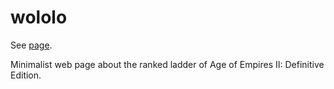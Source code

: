 # wololo

See [page](https://tlgs.github.io/wololo).

Minimalist web page about the ranked ladder of Age of Empires II: Definitive Edition.
